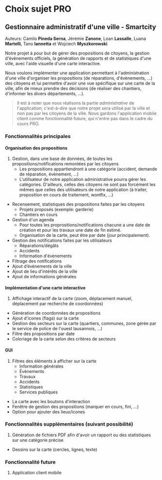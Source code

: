 # Choix sujet PRO  

## Gestionnaire administratif d'une ville - Smartcity

Auteurs: Camilo __Pineda Serna__, Jérémie __Zanone__, Loan __Lassalle__, Luana __Martelli__, Tano __Iannetta__ et Wojciech __Myszkorowski__  

Notre projet à pour but de gérer des propositions de citoyens, la gestion d'évènements officiels, la génération de rapports et de statistiques d'une ville, avec l'aide visuelle d'une carte interactive.  

Nous voulons implémenter une application permettant à l'administration d'une ville d'organiser les propositions (de réparations, d'évènements, ...) des citoyens et lui permettre d'avoir une vue spécifique sur une carte de la ville, afin de mieux prendre des décisions (de réaliser des chantiers, d'informer les divers départements, ...).  

> Il est à noter que nous réalisons la partie _administrative_ de l'application; c'est-à-dire que notre projet sera utilisé par la ville et non pas par les citoyens de la ville. Nous gardons l'application mobile client comme fonctionnalité future, qui n'entre pas dans le cadre du cours PRO.


### Fonctionnalités principales  
#### Organisation des propositions  
1. Gestion, dans une base de données, de toutes les propositions/notifications remontées par les citoyens    
	* Les propositions appartiendront à une catégorie (accident, demande de réparation, évènement, ...)  
	* L'utilisateur de notre application administrative pourra gérer les catégories. D'ailleurs, celles des citoyens ne sont pas forcément les mêmes que celles des utilisateurs de notre application (à traiter, proposition en cours de traitement, wontfix, ...)  
* Recensement, statistiques des propositions faites par les citoyens  
	* Projets proposés (exemple: garderie)  
	* Chantiers en cours  
* Gestion d'un agenda  
	* Pour toutes les proprositions/notifications chacune a une date de création et pour les travaux une date de fin estimé.
	* Organisation de la carte, peut être par date (jour principalement).
* Gestion des notifications faites par les utilisateurs  
	* Réparations/dégâts  
	* Accidents 
	* Information d'évènements
* Filtrage des notifications
* Ajout d’événements de la ville  
* Ajout de lieu d'intérêts de la ville
* Ajout de informations générales


####  Implémentation d'une carte interactive  
1. Affichage interactif de la carte (zoom, déplacement manuel, déplacement par recherche de coordonnées)  
* Génération de coordonnées de propositions    
* Ajout d'icones (flags) sur la carte  
* Gestion des secteurs sur la carte (quartiers, communes, zone gérée par le service de police de l'ouest lausannois, ...)
* Filtre des propositions par date  
* Coloriage de la carte selon des critères de secteurs  


#### GUI  
1. Filtres des éléments à afficher sur la carte  
	* Information générales  
	* Évènements  
	* Travaux
	* Accidents
	* Statistiques
	* Services publiques
* La carte avec les boutons d'interaction  
* Fenêtre de gestion des propositions (marquer en cours, fini, ...)
* Option pour ajouter des lieux/icones  


### Fonctionnalités supplémentaires (suivant possibilité)  
1. Génération de fichiers PDF afin d'avoir un rapport ou des statistiques sur une catégorie précise  
* Dessins sur la carte  (cercles, lignes, texte)  

### Fonctionnalité future  
 1. Application client mobile  
